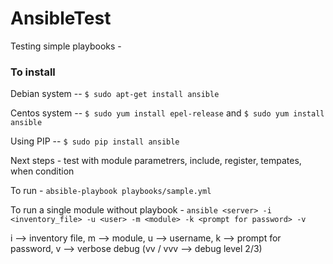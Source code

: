 # AnsibleTest

Testing simple playbooks - 

### To install ###
Debian system --     `$ sudo apt-get install ansible`

Centos system --     `$ sudo yum install epel-release` and `$ sudo yum install ansible`

Using PIP  --        `$ sudo pip install ansible`


Next steps - test with module parametrers, include, register, tempates, when condition

To run - 
`absible-playbook playbooks/sample.yml`

To run a single module without playbook - 
`ansible <server> -i <inventory_file> -u <user> -m <module> -k <prompt for password> -v`

i --> inventory file, m --> module, u --> username, k --> prompt for password, v --> verbose debug (vv / vvv --> debug level 2/3)
